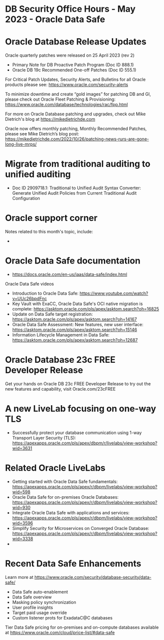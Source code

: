 # DB Security Office Hours - May 2023 - Oracle Data Safe


# Oracle Database Release Updates
Oracle quarterly patches were released on 25 April 2023 (rev 2)
- Primary Note for DB Proactive Patch Program (Doc ID 888.1)
- Oracle DB 19c Recommended One-off Patches (Doc ID 555.1)

For Critical Patch Updates, Security Alerts, and Bulletins for all Oracle products please see:  https://www.oracle.com/security-alerts

To minimize downtime and create “gold images” for patching DB and GI, please check out Oracle Fleet Patching & Provisioning: https://www.oracle.com/database/technologies/rac/fpp.html

For more on Oracle Database patching and upgrades, check out Mike Dietrich's blog at https://mikedietrichde.com

Oracle now offers monthly patching, Monthly Recommended Patches, please see Mike Dietrich’s blog post: https://mikedietrichde.com/2022/10/26/patching-news-rurs-are-gone-long-live-mrps/

# Migrate from traditional auditing to unified auditing

- Doc ID 2909718.1: Traditional to Unified Audit Syntax Converter: Generate Unified Audit Policies from Current Traditional Audit Configuration

# Oracle support corner

Notes related to this month's topic, include: 

- 

# Oracle Data Safe documentation

- https://docs.oracle.com/en-us/iaas/data-safe/index.html

Oracle Data Safe videos

- Introduction to Oracle Data Safe: https://www.youtube.com/watch?v=UUc26bpdFnc
- Key Vault with ExaCC, Oracle Data Safe's OCI native migration is complete: https://asktom.oracle.com/pls/apex/asktom.search?oh=16825
- Update on Data Safe target registration: https://asktom.oracle.com/pls/apex/asktom.search?oh=14167
- Oracle Data Safe Assessment: New features, new user interface: https://asktom.oracle.com/pls/apex/asktom.search?oh=15146
- Information Lifecycle Management in Data Safe: https://asktom.oracle.com/pls/apex/asktom.search?oh=12687

# Oracle Database 23c FREE Developer Release

Get your hands on Oracle DB 23c FREE Developer Release to try out the new features and capability, visit Oracle.com/23cFREE

# A new LiveLab focusing on one-way TLS

- Successfully protect your database communication using 1-way Transport Layer Security (TLS): https://apexapps.oracle.com/pls/apex/dbpm/r/livelabs/view-workshop?wid=3631

# Related Oracle LiveLabs

- Getting started with Oracle Data Safe fundamentals: https://apexapps.oracle.com/pls/apex/r/dbpm/livelabs/view-workshop?wid=598
- Oracle Data Safe for on-premises Oracle Databases: https://apexapps.oracle.com/pls/apex/r/dbpm/livelabs/view-workshop?wid=930
- Integrate Oracle Data Safe with applications and services: https://apexapps.oracle.com/pls/apex/r/dbpm/livelabs/view-workshop?wid=3596
- Simplify Security for Microservices on Converged Oracle Database: https://apexapps.oracle.com/pls/apex/r/dbpm/livelabs/view-workshop?wid=3338
- 

# Recent Data Safe Enhancements

Learn more at https://www.oracle.com/security/database-security/data-safe/

- Data Safe auto-enablement
- Data Safe overview
- Masking policy synchronization
- User profile insights
- Target paid usage override
- Custom listener prots for ExadataC@C databases

Tier Data Safe pricing for on-premises and on-compute databases available at https://www.oracle.com/cloud/price-list/#data-safe
